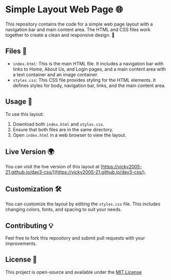 # Simple Layout Web Page 🌐

This repository contains the code for a simple web page layout with a navigation bar and main content area. The HTML and CSS files work together to create a clean and responsive design. 🎨

## Files 📁

- `index.html`: This is the main HTML file. It includes a navigation bar with links to Home, About Us, and Login pages, and a main content area with a text container and an image container.
- `styles.css`: This CSS file provides styling for the HTML elements. It defines styles for body, navigation bar, links, and the main content area.

## Usage 🚀

To use this layout:

1. Download both `index.html` and `styles.css`.
2. Ensure that both files are in the same directory.
3. Open `index.html` in a web browser to view the layout.

## Live Version 🌍

You can visit the live version of this layout at [https://vicky2005-21.github.io/day3-css/](https://vicky2005-21.github.io/day3-css/).

## Customization 🛠️

You can customize the layout by editing the `styles.css` file. This includes changing colors, fonts, and spacing to suit your needs.

## Contributing 💡

Feel free to fork this repository and submit pull requests with your improvements.

## License 📜

This project is open-source and available under the [MIT License](https://opensource.org/licenses/MIT)
